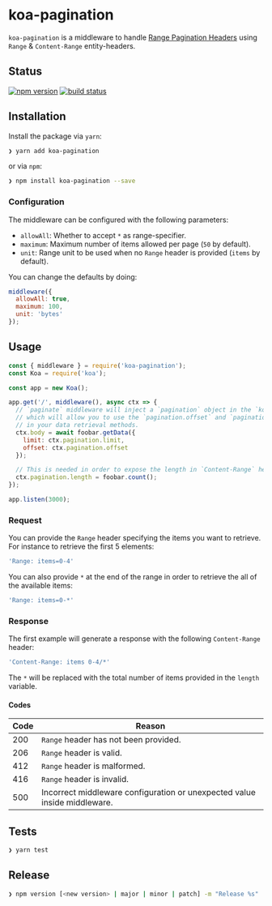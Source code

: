 # koa-pagination

`koa-pagination` is a middleware to handle [Range Pagination Headers](http://www.w3.org/Protocols/rfc2616/rfc2616-sec14.html) using `Range` & `Content-Range` entity-headers.

## Status

[![npm version][npm-image]][npm-url] [![build status][travis-image]][travis-url]

## Installation

Install the package via `yarn`:

```sh
❯ yarn add koa-pagination
```

or via `npm`:

```sh
❯ npm install koa-pagination --save
```

### Configuration

The middleware can be configured with the following parameters:

- `allowAll`: Whether to accept `*` as range-specifier.
- `maximum`: Maximum number of items allowed per page (`50` by default).
- `unit`: Range unit to be used when no `Range` header is provided (`items` by default).

You can change the defaults by doing:

```javascript
middleware({
  allowAll: true,
  maximum: 100,
  unit: 'bytes'
});
```

## Usage

```javascript
const { middleware } = require('koa-pagination');
const Koa = require('koa');

const app = new Koa();

app.get('/', middleware(), async ctx => {
  // `paginate` middleware will inject a `pagination` object in the `koa` context,
  // which will allow you to use the `pagination.offset` and `pagination.limit`
  // in your data retrieval methods.
  ctx.body = await foobar.getData({
    limit: ctx.pagination.limit,
    offset: ctx.pagination.offset
  });

  // This is needed in order to expose the length in `Content-Range` header.
  ctx.pagination.length = foobar.count();
});

app.listen(3000);
```

### Request

You can provide the `Range` header specifying the items you want to retrieve. For instance to retrieve the first 5 elements:

```javascript
'Range: items=0-4'
```

You can also provide `*` at the end of the range in order to retrieve the all of the available items:

```javascript
'Range: items=0-*'
```

### Response

The first example will generate a response with the following `Content-Range` header:

```javascript
'Content-Range: items 0-4/*'
```

The `*` will be replaced with the total number of items provided in the `length` variable.

#### Codes

Code | Reason
---- | -------------------------------------------------------------------------
200  | `Range` header has not been provided.
206  | `Range` header is valid.
412  | `Range` header is malformed.
416  | `Range` header is invalid.
500  | Incorrect middleware configuration or unexpected value inside middleware.

## Tests

```sh
❯ yarn test
```

## Release

```sh
❯ npm version [<new version> | major | minor | patch] -m "Release %s"
```

[npm-image]: https://img.shields.io/npm/v/koa-pagination.svg?style=flat-square
[npm-url]: https://npmjs.org/package/koa-pagination
[travis-image]: https://img.shields.io/travis/seegno/koa-pagination.svg?style=flat-square
[travis-url]: https://travis-ci.org/seegno/koa-pagination
